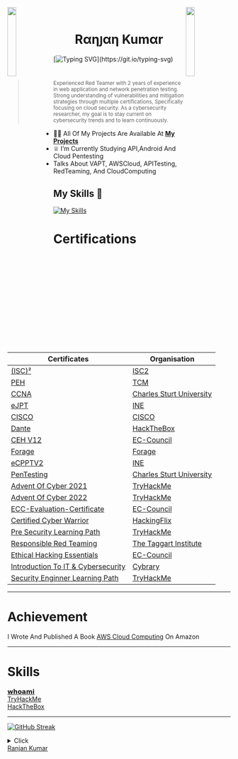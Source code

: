 <img align="left" src="https://user-images.githubusercontent.com/65187002/144930161-2f783401-8d27-4fdf-a2f7-cc0ba32f1f1f.gif" width="20%" style="display:inline;"><img align="right" src="https://user-images.githubusercontent.com/65187002/144930161-2f783401-8d27-4fdf-a2f7-cc0ba32f1f1f.gif" width="20%" style="display:inline;">
<br>



<h1 align="center">Rαηյαη Kumαr</h1>
   



[![Typing SVG](https://readme-typing-svg.herokuapp.com?font=Goblin+One&color=00FF00&width=600&lines=Certified+Ethical+Hacker;Certified+Penetration+Tester;Red+Teamer;)](https://git.io/typing-svg)

#

> <sup> Experienced Red Teamer with 2 years of experience in web application and network penetration testing. Strong understanding of vulnerabilities and mitigation strategies through multiple certifications, Specifically focusing on cloud security. As a cybersecurity researcher, my goal is to stay current on cybersecurity trends and to learn continuously.


 

- 👨‍💻 All Of My Projects Are Available At **[My Projects](https://github.com/kabir0104k?tab=repositories)**
- ♕ I’m Currently Studying API,Android And Cloud Pentesting </br>
- Talks About VAPT, AWSCloud, APITesting, RedTeaming, And CloudComputing


## My Skills 🚀

[![My Skills](https://skillicons.dev/icons?i=html,css,js,php,python,linux,aws,azure,gcp,git,github,powershell,bash,postman,docker&perline=15)](https://skillicons.dev)


# Certifications

| Certificates | Organisation
| - | - |
| [(ISC)²](https://www.credly.com/badges/51593902-114b-450f-bcba-2d22921d5eb7) | [ISC2](https://www.isc2.org/)
| [PEH](https://certsgithub.s3.amazonaws.com/Achievment/PEH.pdf) | [TCM](https://academy.tcm-sec.com/)
| [CCNA](https://certsgithub.s3.amazonaws.com/Achievment/Cisco+CCNA+Security_Certificate+of+Achievement.pdf) | [Charles Sturt University](https://www.csu.edu.au/)
| [eJPT](https://certsgithub.s3.amazonaws.com/Achievment/eJPT.pdf) | [INE](https://security.ine.com/)
| [CISCO](https://certsgithub.s3.amazonaws.com/Achievment/Introduction_to_Cybersecurity_Badge.pdf) | [CISCO](https://www.cisco.com/site/in/en/index.html)
| [Dante](https://certsgithub.s3.amazonaws.com/Achievment/Dante-certificate.pdf) | [HackTheBox](app.hackthebox.com/)
| [CEH V12](https://certsgithub.s3.amazonaws.com/Achievment/CEH+V12.pdf) | [EC-Council](https://www.eccouncil.org/)
| [Forage](https://certsgithub.s3.amazonaws.com/Achievment/Forage.pdf) | [Forage](https://www.theforage.com/)
| [eCPPTV2](https://certsgithub.s3.amazonaws.com/Achievment/eCPPTV2.pdf) | [INE](https://security.ine.com/)
| [PenTesting](https://certsgithub.s3.amazonaws.com/Achievment/Pen+Testing_Certificate+of+Achievement.pdf) | [Charles Sturt University](https://www.csu.edu.au/)
| [Advent Of Cyber 2021](https://tryhackme-certificates.s3-eu-west-1.amazonaws.com/THM-RWPPM07YN3.png) | [TryHackMe](https://tryhackme.com/)
| [Advent Of Cyber 2022](https://tryhackme-certificates.s3-eu-west-1.amazonaws.com/THM-UTNOERKM3F.png) | [TryHackMe](https://tryhackme.com/)
| [ECC-Evaluation-Certificate](https://certsgithub.s3.amazonaws.com/Achievment/ECC-Evaluation-Certificate.pdf) | [EC-Council](https://www.eccouncil.org/)
| [Certified Cyber Warrior](https://certsgithub.s3.amazonaws.com/Achievment/CERTIFIED+CYBER+WARRIOR.pdf) | [HackingFlix](https://www.hackingflix.com/)
| [Pre Security Learning Path](https://tryhackme-certificates.s3-eu-west-1.amazonaws.com/THM-WYIRIJQMQB.png) |  [TryHackMe](https://tryhackme.com/)
| [Responsible Red Teaming](https://certsgithub.s3.amazonaws.com/Achievment/certificate-of-completion-for-responsible-red-teaming.pdf) | [The Taggart Institute](https://taggartinstitute.org/p/responsible-red-teaming)
| [Ethical Hacking Essentials](https://certsgithub.s3.amazonaws.com/Achievment/EHE.pdf) | [EC-Council](https://codered.eccouncil.org/your-portal/home)
| [Introduction To IT & Cybersecurity](https://certsgithub.s3.amazonaws.com/Achievment/cybrary-cert-introduction-to-it-and-cybersecurity.pdf) | [Cybrary](https://www.cybrary.it/)
| [Security Enginner Learning Path](https://tryhackme-certificates.s3-eu-west-1.amazonaws.com/THM-INNTUVJS9W.png) | [TryHackMe](https://tryhackme.com/)

--------

# Achievement

I Wrote And Published A Book [AWS Cloud Computing](https://www.amazon.in/AWS-Cloud-Computing-Ranjan-Kumar-ebook/dp/B0CBTCKSKR/ref=sr_1_5?keywords=aws+cloud+computing&qid=1690436456&sprefix=AWS+clo%2Caps%2C327&sr=8-5) On Amazon

--------

# Skills
[𝘄𝗵𝗼𝗮𝗺𝗶](https://flowcv.com/resume/2s9blkj3w8) </br>
[TryHackMe](https://tryhackme.com/p/Kabir0704)</br>
[HackTheBox](https://app.hackthebox.com/profile/overview/Kabir0704)

--------

[![GitHub Streak](https://streak-stats.demolab.com?user=kabir0104k&theme=hacker&date_format=j%20M%5B%20Y%5D&card_width=400)](https://git.io/streak-stats)

<details>
<summary>Click</summary> 
</p>
<a href="https://github.com/kabir0104k/awesome-github-profile-readme/stargazers"><img src="https://img.shields.io/github/stars/kabir0104k/awesome-github-profile-readme" alt="Stars Badge"/></a>
<a href="https://github.com/kabir0104k/awesome-github-profile-readme/network/members"><img src="https://img.shields.io/github/forks/kabir0104k/awesome-github-profile-readme" alt="Forks Badge"/></a>
<a href="https://github.com/kabir0104k/awesome-github-profile-readme/pulls"><img src="https://img.shields.io/github/issues-pr/kabir0104k/awesome-github-profile-readme" alt="Pull Requests Badge"/></a>
<a href="https://github.com/kabir0104k/awesome-github-profile-readme/issues"><img src="https://img.shields.io/github/issues/kabir0104k/awesome-github-profile-readme" alt="Issues Badge"/></a>
<a href="https://github.com/kabir0104k/awesome-github-profile-readme/graphs/contributors"><img alt="GitHub contributors" src="https://img.shields.io/github/contributors/kabir0104k/awesome-github-profile-readme?color=2b9348"></a>
<a href="https://github.com/kabir0104k/awesome-github-profile-readme/blob/master/LICENSE"><img src="https://img.shields.io/github/license/kabir0104k/awesome-github-profile-readme?color=2b9348" alt="License Badge"/></a>

[![GitHub WidgetBox](https://github-widgetbox.vercel.app/api/profile?username=kabir0104k&data=followers,repositories,stars,commits&theme=carbon)](https://github.com/kabir0104k/github-widgetbox)


![Visitor Count](https://profile-counter.glitch.me/brunnerlivio/count.svg)




<img src="https://tryhackme-badges.s3.amazonaws.com/Kabir0704.png" alt="TryHackMe">


<img src="http://www.hackthebox.eu/badge/image/549968" alt="Hack The Box">

### Buy Me A Coffee 
<a href="https://www.buymeacoffee.com/kabir0704" target="_blank"><img src="https://cdn.buymeacoffee.com/buttons/v2/default-red.png" alt="Buy Me A Coffee" width="150" ></a>

<p align="left">
        <img src="https://raw.githubusercontent.com/bornmay/bornmay/Update/svg/Bottom.svg" alt="Github Stats" />
</p>

</details>


<div class="badge-base LI-profile-badge" data-locale="en_US" data-size="medium" data-theme="dark" data-type="VERTICAL" data-vanity="ranjankumar6289" data-version="v1"><a class="badge-base__link LI-simple-link" href="https://in.linkedin.com/in/ranjankumar6289?trk=profile-badge">Ranjan Kumar</a></div>

